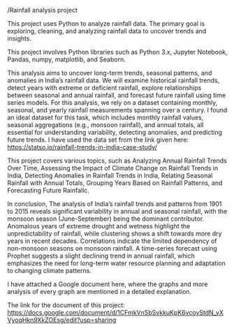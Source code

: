 /Rainfall analysis project

This project uses Python to analyze rainfall data. The primary goal is exploring, cleaning, and analyzing rainfall data to uncover trends and insights.

This project involves Python libraries such as Python 3.x, Jupyter Notebook, Pandas, numpy, matplotlib, and Seaborn. 

This analysis aims to uncover long-term trends, seasonal patterns, and anomalies in India’s rainfall data. We will examine historical rainfall trends, detect years with extreme or deficient rainfall, explore relationships between seasonal and annual rainfall, and forecast future rainfall using time series models. For this analysis, we rely on a dataset containing monthly, seasonal, and yearly rainfall measurements spanning over a century. I found an ideal dataset for this task, which includes monthly rainfall values, seasonal aggregations (e.g., monsoon rainfall), and annual totals, all essential for understanding variability, detecting anomalies, and predicting future trends. I have used the data set from the link given here: https://statso.io/rainfall-trends-in-india-case-study/

This project covers various topics, such as Analyzing Annual Rainfall Trends Over Time, Assessing the Impact of Climate Change on Rainfall Trends in India, Detecting Anomalies in Rainfall Trends in India, Relating Seasonal Rainfall with Annual Totals, Grouping Years Based on Rainfall Patterns, and Forecasting Future Rainfallc.

In conclusion, The analysis of India’s rainfall trends and patterns from 1901 to 2015 reveals significant variability in annual and seasonal rainfall, with the monsoon season (June-September) being the dominant contributor. Anomalous years of extreme drought and wetness highlight the unpredictability of rainfall, while clustering shows a shift towards more dry years in recent decades. Correlations indicate the limited dependency of non-monsoon seasons on monsoon rainfall. A time-series forecast using Prophet suggests a slight declining trend in annual rainfall, which emphasizes the need for long-term water resource planning and adaptation to changing climate patterns.

I have attached a Google document here, where the graphs and more analysis of every graph are mentioned in a detailed explanation. 

The link for the document of this project: https://docs.google.com/document/d/1CFmkVnSbSvkkuKpK6vcovStdN_vXVyoqHkn9XkZOEsg/edit?usp=sharing
